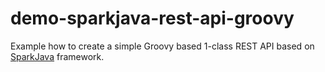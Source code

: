 # demo-sparkjava-rest-api-groovy
Example how to create a simple Groovy based 1-class REST API based on [SparkJava](http://sparkjava.com/) framework.
